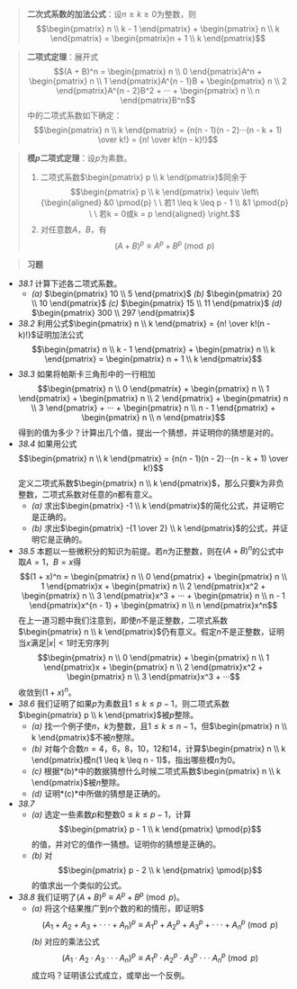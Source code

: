 >**二次式系数的加法公式**：设$n \geq k \geq 0$为整数，则$$\begin{pmatrix} n \\ k - 1 \end{pmatrix} + \begin{pmatrix} n \\ k \end{pmatrix} = \begin{pmatrix}n + 1 \\ k \end{pmatrix}$$

>**二项式定理**：展开式$$(A + B)^n = \begin{pmatrix} n \\ 0 \end{pmatrix}A^n + \begin{pmatrix} n \\ 1 \end{pmatrix}A^{n - 1}B + \begin{pmatrix} n \\ 2 \end{pmatrix}A^{n - 2}B^2 + ··· + \begin{pmatrix} n \\ n \end{pmatrix}B^n$$中的二项式系数如下确定：$$\begin{pmatrix} n \\ k \end{pmatrix} = {n(n - 1)(n - 2)···(n - k + 1) \over k!} = {n! \over k!(n - k)!}$$

>**模$p$二项式定理**：设$p$为素数。
>1. 二项式系数$\begin{pmatrix} p \\ k \end{pmatrix}$同余于$$\begin{pmatrix} p \\ k \end{pmatrix} \equiv \left\{\begin{aligned} &0 \pmod{p} \ \ 若1 \leq k \leq p - 1 \\ &1 \pmod{p} \ \ 若k = 0或k = p \end{aligned} \right.$$
>2. 对任意数$A$，$B$，有$$(A + B)^p \equiv A^p + B^p \pmod{p}$$

>**习题**
- *38.1* 计算下述各二项式系数。
	- *(a)* $\begin{pmatrix} 10 \\ 5 \end{pmatrix}$    *(b)* $\begin{pmatrix} 20 \\ 10 \end{pmatrix}$    *(c)* $\begin{pmatrix} 15 \\ 11 \end{pmatrix}$    *(d)* $\begin{pmatrix} 300 \\ 297 \end{pmatrix}$
- *38.2* 利用公式$\begin{pmatrix} n \\ k \end{pmatrix} = {n! \over k!(n - k)!}$证明加法公式$$\begin{pmatrix} n \\ k - 1 \end{pmatrix} + \begin{pmatrix} n \\ k \end{pmatrix} = \begin{pmatrix} n + 1 \\ k \end{pmatrix}$$
- *38.3* 如果将帕斯卡三角形中的一行相加$$\begin{pmatrix} n \\ 0 \end{pmatrix} + \begin{pmatrix} n \\ 1 \end{pmatrix} + \begin{pmatrix} n \\ 2 \end{pmatrix} + \begin{pmatrix} n \\ 3 \end{pmatrix} + ··· + \begin{pmatrix} n \\ n - 1 \end{pmatrix} + \begin{pmatrix} n \\ n \end{pmatrix}$$得到的值为多少？计算出几个值，提出一个猜想，并证明你的猜想是对的。
- *38.4* 如果用公式$$\begin{pmatrix} n \\ k \end{pmatrix} = {n(n - 1)(n - 2)···(n - k + 1) \over k!}$$定义二项式系数$\begin{pmatrix} n \\ k \end{pmatrix}$，那么只要$k$为非负整数，二项式系数对任意的$n$都有意义。
	- *(a)* 求出$\begin{pmatrix} -1 \\ k \end{pmatrix}$的简化公式，并证明它是正确的。
	- *(b)* 求出$\begin{pmatrix} -{1 \over 2} \\ k \end{pmatrix}$的公式，并证明它是正确的。
- *38.5* 本题以一些微积分的知识为前提。若$n$为正整数，则在$(A + B)^n$的公式中取$A = 1$，$B = x$得$$(1 + x)^n = \begin{pmatrix} n \\ 0 \end{pmatrix} + \begin{pmatrix} n \\ 1 \end{pmatrix}x + \begin{pmatrix} n \\ 2 \end{pmatrix}x^2 + \begin{pmatrix} n \\ 3 \end{pmatrix}x^3 + ··· + \begin{pmatrix} n \\ n - 1 \end{pmatrix}x^{n - 1} + \begin{pmatrix} n \\ n \end{pmatrix}x^n$$在上一道习题中我们注意到，即使$n$不是正整数，二项式系数$\begin{pmatrix} n \\ k \end{pmatrix}$仍有意义。假定$n$不是正整数，证明当$x$满足$\vert x \vert < 1$时无穷序列$$\begin{pmatrix} n \\ 0 \end{pmatrix} + \begin{pmatrix} n \\ 1 \end{pmatrix}x + \begin{pmatrix} n \\ 2 \end{pmatrix}x^2 + \begin{pmatrix} n \\ 3 \end{pmatrix}x^3 + ···$$收敛到$(1 + x)^n$。
- *38.6* 我们证明了如果$p$为素数且$1 \leq k \leq p - 1$，则二项式系数$\begin{pmatrix} p \\ k \end{pmatrix}$被$p$整除。
	- *(a)* 找一个例子使$n$，$k$为整数，且$1 \leq k \leq n - 1$，但$\begin{pmatrix} n \\ k \end{pmatrix}$不被$n$整除。
	- *(b)* 对每个合数$n = 4$，$6$，$8$，$10$，$12$和$14$，计算$\begin{pmatrix} n \\ k \end{pmatrix}模n(1 \leq k \leq n - 1)$，指出哪些模$n$为$0$。
	- *(c)* 根据*(b)*中的数据猜想什么时候二项式系数$\begin{pmatrix} n \\ k \end{pmatrix}$被$n$整除。
	- *(d)* 证明*(c)*中所做的猜想是正确的。
- *38.7*
	- *(a)* 选定一些素数$p$和整数$0 \leq k \leq p - 1$，计算$$\begin{pmatrix} p - 1 \\ k \end{pmatrix} \pmod{p}$$的值，并对它的值作一猜想。证明你的猜想是正确的。
	- *(b)* 对$$\begin{pmatrix} p - 2 \\ k \end{pmatrix} \pmod{p}$$的值求出一个类似的公式。
- *38.8* 我们证明了$(A + B)^p \equiv A^p + B^p \pmod{p}$。
	- *(a)* 将这个结果推广到$n$个数的和的情形，即证明$$$(A_1 + A_2 + A_3 + ··· + A_n)^p \equiv A_1^p + A_2^p +A_3^p + ··· + A_n^p \pmod{p}$$*(b)* 对应的乘法公式$$(A_1 \cdot A_2 \cdot A_3 ··· A_n)^p \equiv A_1^p \cdot A_2^p \cdot A_3^p ··· A_n^p \pmod{p}$$成立吗？证明该公式成立，或举出一个反例。